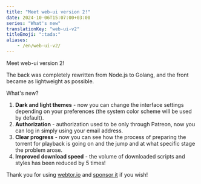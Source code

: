 ```yaml
---
title: "Meet web-ui version 2!"
date: 2024-10-06T15:07:00+03:00
series: "What's new"
translationKey: "web-ui-v2"
titleEmoji: ":tada:"
aliases:
    - /en/web-ui-v2/
---
```

Meet web-ui version 2!

The back was completely rewritten from Node.js to Golang, and the front became as lightweight as possible.

What's new?

1. **Dark and light themes** - now you can change the interface settings depending on your
preferences (the system color scheme will be used by default).
2. **Authorization** - authorization used to be only through Patreon, now you can log in
simply using your email address.
3. **Clear progress** - now you can see how the process of preparing the torrent for playback is going on
and the jump and at what specific stage the problem arose.
4. **Improved download speed** - the volume of downloaded scripts and styles has been reduced by 5 times!

Thank you for using [webtor.io](https://webtor.io/en/) and [sponsor it](https://www.patreon.com/bePatron?u=24145874) if you wish!
